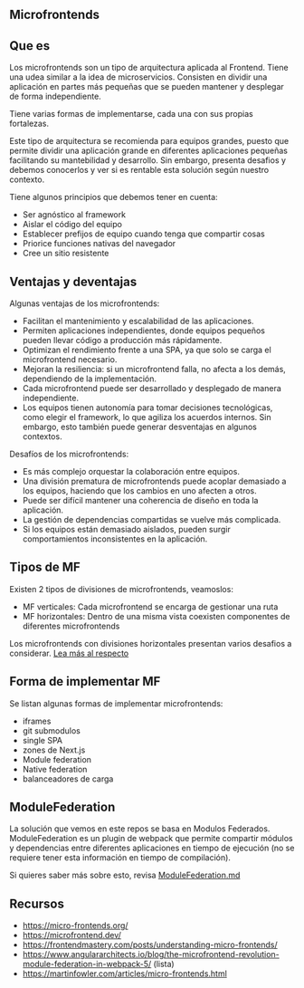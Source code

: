 ## Microfrontends

## Que es

Los microfrontends son un tipo de arquitectura aplicada al Frontend. Tiene una udea similar a la idea de microservicios. Consisten en dividir una aplicación en partes más pequeñas que se pueden mantener y desplegar de forma independiente.

Tiene varias formas de implementarse, cada una con sus propias fortalezas.

Este tipo de arquitectura se recomienda para equipos grandes, puesto que permite dividir una aplicación grande en diferentes aplicaciones pequeñas facilitando su mantebilidad y desarrollo. Sin embargo, presenta desafios y debemos conocerlos y ver si es rentable esta solución según nuestro contexto.

Tiene algunos principios que debemos tener en cuenta:

- Ser agnóstico al framework
- Aislar el código del equipo
- Establecer prefijos de equipo cuando tenga que compartir cosas
- Priorice funciones nativas del navegador
- Cree un sitio resistente

## Ventajas y deventajas

Algunas ventajas de los microfrontends:

- Facilitan el mantenimiento y escalabilidad de las aplicaciones.
- Permiten aplicaciones independientes, donde equipos pequeños pueden llevar código a producción más rápidamente.
- Optimizan el rendimiento frente a una SPA, ya que solo se carga el microfrontend necesario.
- Mejoran la resiliencia: si un microfrontend falla, no afecta a los demás, dependiendo de la implementación.
- Cada microfrontend puede ser desarrollado y desplegado de manera independiente.
- Los equipos tienen autonomía para tomar decisiones tecnológicas, como elegir el framework, lo que agiliza los acuerdos internos. Sin embargo, esto también puede generar desventajas en algunos contextos.

Desafíos de los microfrontends:

- Es más complejo orquestar la colaboración entre equipos.
- Una división prematura de microfrontends puede acoplar demasiado a los equipos, haciendo que los cambios en uno afecten a otros.
- Puede ser difícil mantener una coherencia de diseño en toda la aplicación.
- La gestión de dependencias compartidas se vuelve más complicada.
- Si los equipos están demasiado aislados, pueden surgir comportamientos inconsistentes en la aplicación.

## Tipos de MF

Existen 2 tipos de divisiones de microfrontends, veamoslos:

- MF verticales: Cada microfrontend se encarga de gestionar una ruta
- MF horizontales: Dentro de una misma vista coexisten componentes de diferentes microfrontends

Los microfrontends con divisiones horizontales presentan varios desafios a considerar. [Lea más al respecto](https://microfrontend.dev/architecture/horizontal-micro-frontend-split/)

## Forma de implementar MF

Se listan algunas formas de implementar microfrontends:

- iframes
- git submodulos
- single SPA
- zones de Next.js
- Module federation
- Native federation
- balanceadores de carga

## ModuleFederation

La solución que vemos en este repos se basa en Modulos Federados. ModuleFederation es un plugin de webpack que permite compartir módulos y dependencias entre diferentes aplicaciones en tiempo de ejecución (no se requiere tener esta información en tiempo de compilación).

Si quieres saber más sobre esto, revisa [ModuleFederation.md](./ModuleFedaration.md)

## Recursos

- https://micro-frontends.org/
- https://microfrontend.dev/
- https://frontendmastery.com/posts/understanding-micro-frontends/
- https://www.angulararchitects.io/blog/the-microfrontend-revolution-module-federation-in-webpack-5/ (lista)
- https://martinfowler.com/articles/micro-frontends.html

